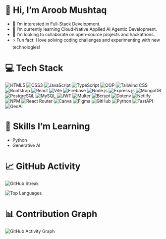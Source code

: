 # 👋 Hi, I’m Aroob Mushtaq

- 👀 I’m interested in Full-Stack Development.
- 🌱 I’m currently learning  Cloud-Native Applied AI Agentic Development.
- 💞️ I’m looking to collaborate on open-source projects and hackathons.
- ⚡ Fun fact: I love solving coding challenges and experimenting with new technologies!

# 💻 Tech Stack
![HTML5](https://img.shields.io/badge/HTML5-E34F26?style=flat&logo=html5&logoColor=white)
![CSS3](https://img.shields.io/badge/CSS3-1572B6?style=flat&logo=css3&logoColor=white)
![JavaScript](https://img.shields.io/badge/JavaScript-F7DF1E?style=flat&logo=javascript&logoColor=black)
![TypeScript](https://img.shields.io/badge/TypeScript-3178C6?style=flat&logo=typescript&logoColor=white)
![OOP](https://img.shields.io/badge/Object--Oriented_Programming-000000?style=flat&logo=java&logoColor=white)
![Tailwind CSS](https://img.shields.io/badge/Tailwind_CSS-06B6D4?style=flat&logo=tailwindcss&logoColor=white)
![Bootstrap](https://img.shields.io/badge/Bootstrap-563D7C?style=flat&logo=bootstrap&logoColor=white)
![React](https://img.shields.io/badge/React-20232F?style=flat&logo=react&logoColor=61DAFB)
![Vite](https://img.shields.io/badge/Vite-646CFF?style=flat&logo=vite&logoColor=white)
![Firebase](https://img.shields.io/badge/Firebase-FFCA28?style=flat&logo=firebase&logoColor=black)
![Node.js](https://img.shields.io/badge/Node.js-8CC84B?style=flat&logo=node.js&logoColor=white)
![Express.js](https://img.shields.io/badge/Express.js-000000?style=flat&logo=express&logoColor=white)
![MongoDB](https://img.shields.io/badge/MongoDB-47A248?style=flat&logo=mongodb&logoColor=white)
![PostgreSQL](https://img.shields.io/badge/PostgreSQL-336791?style=flat&logo=postgresql&logoColor=white)
![MySQL](https://img.shields.io/badge/MySQL-4479A1?style=flat&logo=mysql&logoColor=white)
![JWT](https://img.shields.io/badge/JWT-000000?style=flat&logo=json-web-tokens&logoColor=white)
![Multer](https://img.shields.io/badge/Multer-FF4F00?style=flat&logo=multer&logoColor=white)
![Bcrypt](https://img.shields.io/badge/Bcrypt-00A859?style=flat&logo=bcrypt&logoColor=white)
![Dotenv](https://img.shields.io/badge/Dotenv-23232F?style=flat&logo=dotenv&logoColor=white)
![Netlify](https://img.shields.io/badge/Netlify-00C7B7?style=flat&logo=netlify&logoColor=white)
![NPM](https://img.shields.io/badge/NPM-CB3837?style=flat&logo=npm&logoColor=white)
![React Router](https://img.shields.io/badge/React_Router-CA4245?style=flat&logo=react-router&logoColor=white)
![Canva](https://img.shields.io/badge/Canva-00C4CC?style=flat&logo=canva&logoColor=white)
![Figma](https://img.shields.io/badge/Figma-F24E1E?style=flat&logo=figma&logoColor=white)
![GitHub](https://img.shields.io/badge/GitHub-181717?style=flat&logo=github&logoColor=white)
![Python](https://img.shields.io/badge/Python-3776AB?style=flat&logo=python&logoColor=white)
![FastAPI](https://img.shields.io/badge/FastAPI-009688?style=flat&logo=fastapi&logoColor=white)
![GenAi](https://img.shields.io/badge/GenAi-FF6600?style=flat&logo=ai&logoColor=white)




# 🌱 Skills I’m Learning
- Python
- Generative AI


# 📈 GitHub Activity

![GitHub Streak](https://github-readme-streak-stats.herokuapp.com/?user=Aroobmushtaq&theme=default)

![Top Languages](https://github-readme-stats.vercel.app/api/top-langs/?username=Aroobmushtaq&layout=compact&theme=default)

# 📊 Contribution Graph

![GitHub Activity Graph](https://github-readme-activity-graph.vercel.app/graph?username=Aroobmushtaq&theme=github-light)

